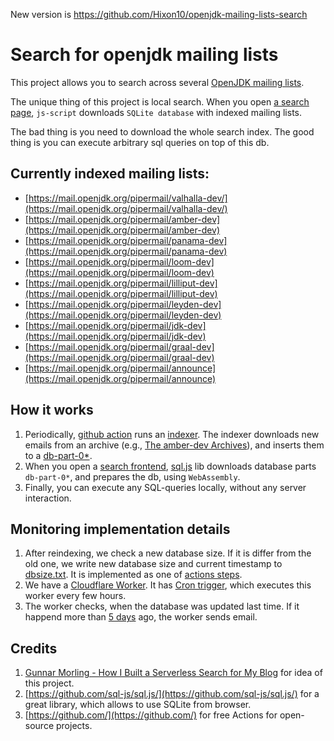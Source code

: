 New version is https://github.com/Hixon10/openjdk-mailing-lists-search

# Search for openjdk mailing lists

This project allows you to search across several [OpenJDK mailing lists](https://mail.openjdk.org/mailman/listinfo). 

The unique thing of this project is local search. When you open [a search page](https://hixon10.github.io/openjdk-mailing-lists-search/), `js-script` downloads `SQLite database` with indexed mailing lists.

The bad thing is you need to download the whole search index. The good thing is you can execute arbitrary sql queries on top of this db.

## Currently indexed mailing lists:
- [https://mail.openjdk.org/pipermail/valhalla-dev/](https://mail.openjdk.org/pipermail/valhalla-dev/)
- [https://mail.openjdk.org/pipermail/amber-dev](https://mail.openjdk.org/pipermail/amber-dev)
- [https://mail.openjdk.org/pipermail/panama-dev](https://mail.openjdk.org/pipermail/panama-dev)
- [https://mail.openjdk.org/pipermail/loom-dev](https://mail.openjdk.org/pipermail/loom-dev)
- [https://mail.openjdk.org/pipermail/lilliput-dev](https://mail.openjdk.org/pipermail/lilliput-dev)
- [https://mail.openjdk.org/pipermail/leyden-dev](https://mail.openjdk.org/pipermail/leyden-dev)
- [https://mail.openjdk.org/pipermail/jdk-dev](https://mail.openjdk.org/pipermail/jdk-dev)
- [https://mail.openjdk.org/pipermail/graal-dev](https://mail.openjdk.org/pipermail/graal-dev)
- [https://mail.openjdk.org/pipermail/announce](https://mail.openjdk.org/pipermail/announce)
 

## How it works
1. Periodically, [github action](https://github.com/Hixon10/openjdk-mailing-lists-search/blob/main/.github/workflows/reindexer.yaml) runs an [indexer](https://github.com/Hixon10/openjdk-mailing-lists-search/tree/main/indexer). The indexer downloads new emails from an archive (e.g., [The amber-dev Archives](https://mail.openjdk.org/pipermail/amber-dev/)), and inserts them to a [db-part-0*](https://github.com/Hixon10/openjdk-mailing-lists-search/tree/main/docs).
2. When you open a [search frontend](https://hixon10.github.io/openjdk-mailing-lists-search/), [sql.js](https://github.com/sql-js/sql.js/) lib downloads database parts `db-part-0*`, and prepares the db, using `WebAssembly`.
3. Finally, you can execute any SQL-queries locally, without any server interaction.


## Monitoring implementation details
1. After reindexing, we check a new database size. If it is differ from the old one, we write new database size and current timestamp to [dbsize.txt](https://github.com/Hixon10/openjdk-mailing-lists-search/blob/main/docs/dbsize.txt). It is implemented as one of [actions steps](https://github.com/Hixon10/openjdk-mailing-lists-search/blob/main/.github/workflows/reindexer.yaml#L26).
2. We have a [Cloudflare Worker](https://github.com/Hixon10/openjdk-mailing-lists-search/blob/main/monitoring/worker.js). It has [Cron trigger](https://developers.cloudflare.com/workers/platform/cron-triggers/), which executes this worker every few hours.
3. The worker checks, when the database was updated last time. If it happend more than [5 days](https://github.com/Hixon10/openjdk-mailing-lists-search/blob/main/monitoring/worker.js#L15) ago, the worker sends email.

## Credits
1. [Gunnar Morling - How I Built a Serverless Search for My Blog](https://www.morling.dev/blog/how-i-built-a-serverless-search-for-my-blog/) for idea of this project. 
2. [https://github.com/sql-js/sql.js/](https://github.com/sql-js/sql.js/) for a great library, which allows to use SQLite from browser.
3. [https://github.com/](https://github.com/) for free Actions for open-source projects.
